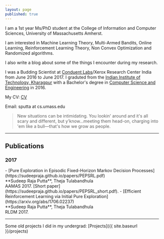 ```yaml
---
layout: page
published: true
---
```

I am a 1st year Ms/PhD student at the College of Information and Computer Sciences, University of Massachusetts Amherst.

I am interested in Machine Learning Theory, Multi-Armed Bandits, Online Learning, Reinforcement Learning Theory, Non Convex Optimization and Randomized algorithms.

I also write a blog about some of the things I encounter during my research.

I was a Budding Scientist at [Conduent Labs](http://indialabs.conduent.com/)/Xerox Research Center India from June 2016 to June 2017. I graduted from the [Indian Institute of Technology, Kharagpur](https://www.iitkgp.ac.in/) with a Bachelor's degree in [Computer Science and Engineering](https://cse.iitkgp.ac.in/) in 2016. 

My CV: [CV](https://sudeepraja.github.io/CV.pdf)

Email: sputta at cs.umass.edu

<blockquote>
New situations can be intimidating. You lookin' around and it's all scary and different, but y'know...meeting them head-on, charging into 'em like a bull—that's how we grow as people.
</blockquote>


---
## Publications
<h3>2017</h3>
   - [Pure Exploration in Episodic Fixed-Horizon Markov Decision Processes](https://sudeepraja.github.io/papers/PEPSRL.pdf) <br />**Sudeep Raja Putta**, Theja Tulabandhula <br />AAMAS 2017. [Short paper](https://sudeepraja.github.io/papers/PEPSRL_short.pdf).
   - [Efficient Reinforcement Learning via Initial Pure Exploration](https://arxiv.org/abs/1706.02237) <br />**Sudeep Raja Putta**, Theja Tulabandhula <br />RLDM 2017.

---
Some old projects I did in my undergrad: [Projects]({{ site.baseurl }}/projects)
